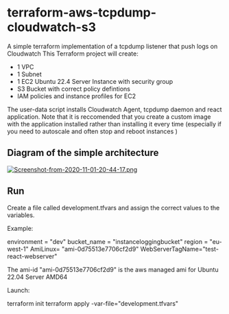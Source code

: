 # terraform-aws-tcpdump-cloudwatch-s3
A simple terraform implementation of a tcpdump listener that push logs on Cloudwatch
This Terraform project will create:
- 1 VPC
- 1 Subnet
- 1 EC2 Ubuntu 22.4 Server Instance with security group
- S3 Bucket with correct policy defintions
- IAM policies and instance profiles for EC2

The user-data script installs Cloudwatch Agent, tcpdump daemon and react application. Note that it is reccomended that you create a custom image with the application installed rather than installing it every time (especially if you need to autoscale and often stop and reboot instances )


## Diagram of the simple architecture

[![Screenshot-from-2020-11-01-20-44-17.png](https://i.imgur.com/swFLN9c.png)](https://imgur.com/swFLN9c)




## Run
Create a file called development.tfvars and assign the correct values to the variables.

Example:

environment = "dev"
bucket_name = "instanceloggingbucket"
region = "eu-west-1"
AmiLinux= "ami-0d75513e7706cf2d9"
WebServerTagName="test-react-webserver"

The ami-id "ami-0d75513e7706cf2d9" is the aws managed ami for Ubuntu 22.04 Server AMD64


Launch:

terraform init
terraform apply -var-file="development.tfvars"


